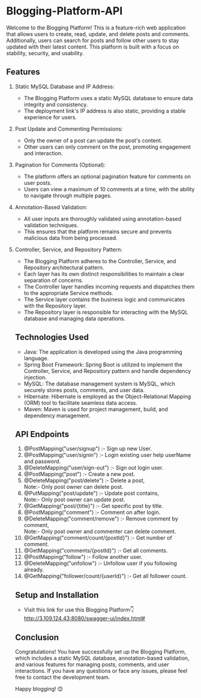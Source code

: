 # Blogging-Platform-API
Welcome to the Blogging Platform! This is a feature-rich web application that allows users to create, read, update, and delete posts and comments. Additionally, users can search for posts and follow other users to stay updated with their latest content. This platform is built with a focus on stability, security, and usability.

## Features
1. Static MySQL Database and IP Address:

    * The Blogging Platform uses a static MySQL database to ensure data integrity and consistency.
    * The deployment link's IP address is also static, providing a stable experience for users.
2. Post Update and Commenting Permissions:

    * Only the owner of a post can update the post's content.
    * Other users can only comment on the post, promoting engagement and interaction.
3. Pagination for Comments (Optional):

    *  The platform offers an optional pagination feature for comments on user posts.
    * Users can view a maximum of 10 comments at a time, with the ability to navigate through multiple pages.
4. Annotation-Based Validation:

    * All user inputs are thoroughly validated using annotation-based validation techniques.
    * This ensures that the platform remains secure and prevents malicious data from being processed.
5. Controller, Service, and Repository Pattern:

    * The Blogging Platform adheres to the Controller, Service, and Repository architectural pattern.
    * Each layer has its own distinct responsibilities to maintain a clear separation of concerns.
    * The Controller layer handles incoming requests and dispatches them to the appropriate Service methods.
    * The Service layer contains the business logic and communicates with the Repository layer.
    * The Repository layer is responsible for interacting with the MySQL database and managing data operations.

    ## Technologies Used
    * Java: The application is developed using the Java programming language.
    * Spring Boot Framework: Spring Boot is utilized to implement the Controller, Service, and Repository pattern and handle dependency injection.
    * MySQL: The database management system is MySQL, which securely stores posts, comments, and user data.
    * Hibernate: Hibernate is employed as the Object-Relational Mapping (ORM) tool to facilitate seamless data access.
    * Maven: Maven is used for project management, build, and dependency management.

    ## API Endpoints
    1. @PostMapping("user/signup") :- Sign up new User.
    3. @PostMapping("user/signin") :- Login existing user help userName and password.
    4. @DeleteMapping("user/sign-out") :- Sign out login user.
    5. @PostMapping("post") :- Create a new post.
    6. @DeleteMapping("post/delete") :- Delete a post, \
             Note:- Only post owner can delete post.
    7. @PutMapping("post/update") :- Update post contains,\
             Note:- Only post owner can update post.
    8. @GetMapping("post/{title}") :- Get specific post by title.
    9. @PostMapping("comment") :- Comment on after login.
    10. @DeleteMapping("comment/remove") :- Remove comment by comment,\
             Note:- Only post owner and commenter can delete comment.
    11. @GetMapping("comment/count/{postId}") :- Get number of comment.
    12. @GetMapping("comments/{postId}") :- Get all comments.
    13. @PostMapping("follow") :- Follow another user.
    14. @DeleteMapping("unfollow") :- Unfollow user if you following already.
    15. @GetMapping("follower/count/{userId}") :- Get all follower count.

    ## Setup and Installation
    * Visit this link for use this Blogging Platform👇
       http://3.109.124.43:8080/swagger-ui/index.html#
    

    ## Conclusion
    Congratulations! You have successfully set up the Blogging Platform, which includes a static MySQL database, annotation-based validation, and various features for managing posts, comments, and user interactions. If you have any questions or face any issues, please feel free to contact the development team.

    Happy blogging! 😊
